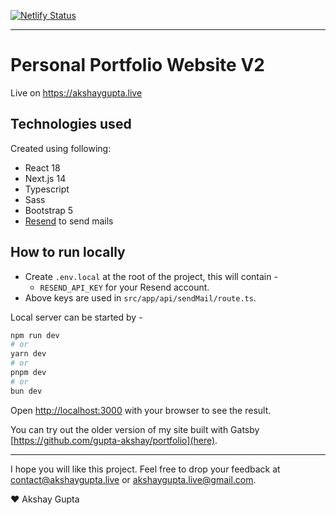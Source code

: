 [![Netlify Status](https://api.netlify.com/api/v1/badges/05e288a4-4c16-468a-b42d-5bb8c2cdf6fd/deploy-status)](https://app.netlify.com/sites/akshay-portfolio-v2/deploys)

---

# Personal Portfolio Website V2

Live on https://akshaygupta.live

## Technologies used
Created using following:

* React 18
* Next.js 14
* Typescript
* Sass
* Bootstrap 5
* [Resend](https://resend.com) to send mails

## How to run locally

 * Create `.env.local` at the root of the project, this will contain -
    * `RESEND_API_KEY` for your Resend account.
 * Above keys are used in `src/app/api/sendMail/route.ts`.

Local server can be started by -
```bash
npm run dev
# or
yarn dev
# or
pnpm dev
# or
bun dev
```

Open [http://localhost:3000](http://localhost:3000) with your browser to see the result.

You can try out the older version of my site built with Gatsby [https://github.com/gupta-akshay/portfolio](here).

---

I hope you will like this project. Feel free to drop your feedback at [contact@akshaygupta.live](contact@akshaygupta.live) or [akshaygupta.live@gmail.com](akshaygupta.live@gmail.com).

❤️ Akshay Gupta
